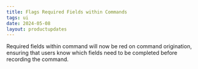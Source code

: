 ```yaml
---
title: Flags Required Fields within Commands
tags: ui
date: 2024-05-08
layout: productupdates
---
```


Required fields within command will now be red on command origination, ensuring that users know which fields need to be completed before recording the command.